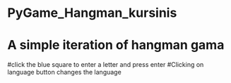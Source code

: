 # PyGame_Hangman_kursinis
# A simple iteration of hangman gama

#click the blue square to enter a letter and press enter
#Clicking on language button changes the language 
